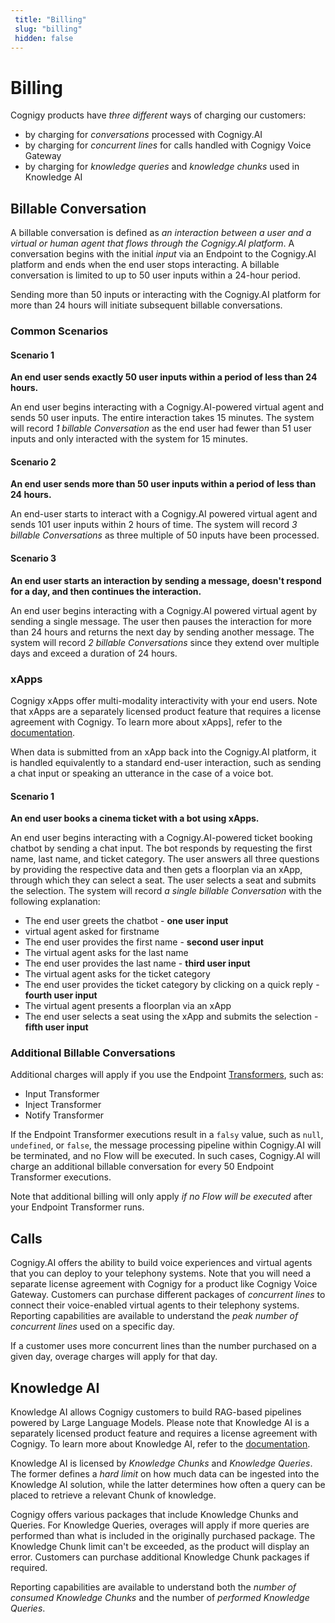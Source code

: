```yaml
---
 title: "Billing" 
 slug: "billing" 
 hidden: false 
---
```


# Billing

Cognigy products have *three different* ways of charging our customers:

- by charging for *conversations* processed with Cognigy.AI
- by charging for *concurrent lines* for calls handled with Cognigy Voice Gateway
- by charging for *knowledge queries* and *knowledge chunks* used in Knowledge AI

## Billable Conversation

A billable conversation is defined as *an interaction between a user and a virtual or human agent that flows through the Cognigy.AI platform*. A conversation begins with the initial *input* via an Endpoint to the Cognigy.AI platform and ends when the end user stops interacting. A billable conversation is limited to up to 50 user inputs within a 24-hour period.

Sending more than 50 inputs or interacting with the Cognigy.AI platform for more than 24 hours will initiate subsequent billable conversations.

### Common Scenarios

#### Scenario 1

**An end user sends exactly 50 user inputs within a period of less than 24 hours.**

An end user begins interacting with a Cognigy.AI-powered virtual agent and sends 50 user inputs. The entire interaction takes 15 minutes. The system will record *1 billable Conversation* as the end user had fewer than 51 user inputs and only interacted with the system for 15 minutes.

#### Scenario 2

**An end user sends more than 50 user inputs within a period of less than 24 hours.**

An end-user starts to interact with a Cognigy.AI powered virtual agent and sends 101 user inputs within 2 hours of time. The system will record *3 billable Conversations* as three multiple of 50 inputs have been processed.

#### Scenario 3

**An end user starts an interaction by sending a message, doesn't respond for a day, and then continues the interaction.**

An end user begins interacting with a Cognigy.AI powered virtual agent by sending a single message. The user then pauses the interaction for more than 24 hours and returns the next day by sending another message. The system will record *2 billable Conversations* since they extend over multiple days and exceed a duration of 24 hours.

### xApps

Cognigy xApps offer multi-modality interactivity with your end users. Note that xApps are a separately licensed product feature that requires a license agreement with Cognigy. To learn more about xApps], refer to the [documentation](./xApp/overview.md).

When data is submitted from an xApp back into the Cognigy.AI platform, it is handled equivalently to a standard end-user interaction, such as sending a chat input or speaking an utterance in the case of a voice bot.

#### Scenario 1

**An end user books a cinema ticket with a bot using xApps.**

An end user begins interacting with a Cognigy.AI-powered ticket booking chatbot by sending a chat input. The bot responds by requesting the first name, last name, and ticket category. The user answers all three questions by providing the respective data and then gets a floorplan via an xApp, through which they can select a seat. The user selects a seat and submits the selection. The system will record *a single billable Conversation* with the following explanation:

- The end user greets the chatbot - **one user input**
- virtual agent asked for firstname
- The end user provides the first name - **second user input**
- The virtual agent asks for the last name
- The end user provides the last name - **third user input**
- The virtual agent asks for the ticket category
- The end user provides the ticket category by clicking on a quick reply - **fourth user input**
- The virtual agent presents a floorplan via an xApp
- The end user selects a seat using the xApp and submits the selection - **fifth user input**

### Additional Billable Conversations

Additional charges will apply if you use the Endpoint [Transformers](../ai/endpoints/transformers/transformers.md), such as:

- Input Transformer
- Inject Transformer
- Notify Transformer

If the Endpoint Transformer executions result in a `falsy` value, such as `null`, `undefined`, or `false`, the message processing pipeline within Cognigy.AI will be terminated, and no Flow will be executed. In such cases, Cognigy.AI will charge an additional billable conversation for every 50 Endpoint Transformer executions.

Note that additional billing will only apply *if no Flow will be executed* after your Endpoint Transformer runs.

## Calls

Cognigy.AI offers the ability to build voice experiences and virtual agents that you can deploy to your telephony systems. Note that you will need a separate license agreement with Cognigy for a product like Cognigy Voice Gateway.
Customers can purchase different packages of *concurrent lines* to connect their voice-enabled virtual agents to their telephony systems. Reporting capabilities are available to understand the *peak number of concurrent lines* used on a specific day.

If a customer uses more concurrent lines than the number purchased on a given day, overage charges will apply for that day.

## Knowledge AI

Knowledge AI allows Cognigy customers to build RAG-based pipelines powered by Large Language Models. Please note that Knowledge AI is a separately licensed product feature and requires a license agreement with Cognigy. To learn more about Knowledge AI, refer to the [documentation](./knowledge-ai/overview.md).

Knowledge AI is licensed by *Knowledge Chunks* and *Knowledge Queries*. The former defines a *hard limit* on how much data can be ingested into the Knowledge AI solution, while the latter determines how often a query can be placed to retrieve a relevant Chunk of knowledge.

Cognigy offers various packages that include Knowledge Chunks and Queries. For Knowledge Queries, overages will apply if more queries are performed than what is included in the originally purchased package. The Knowledge Chunk limit can't be exceeded, as the product will display an error. Customers can purchase additional Knowledge Chunk packages if required.

Reporting capabilities are available to understand both the *number of consumed Knowledge Chunks* and the number of *performed Knowledge Queries*.
